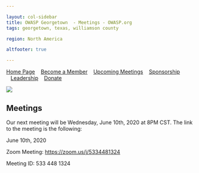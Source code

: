 ```yaml
---

layout: col-sidebar
title: OWASP Georgetown  - Meetings - OWASP.org
tags: georgetown, texas, williamson county

region: North America

altfooter: true

---
```


[Home Page](index.md)
&nbsp;&nbsp;&nbsp;[Become a Member](membership.md)
&nbsp;&nbsp;&nbsp;[Upcoming Meetings](meetings.md)
&nbsp;&nbsp;&nbsp;[Sponsorship](sponsorship.md)
&nbsp;&nbsp;&nbsp;[Leadership](leaders.md)
&nbsp;&nbsp;&nbsp;[Donate](donate.md)

<p><img src="/assets/images/logo.png"></p>

## Meetings
Our next meeting will be Wednesday, June 10th, 2020 at 8PM CST. The link to the meeting is the following:

June 10th, 2020

Zoom Meeting: https://zoom.us/j/5334481324

Meeting ID: 533 448 1324
